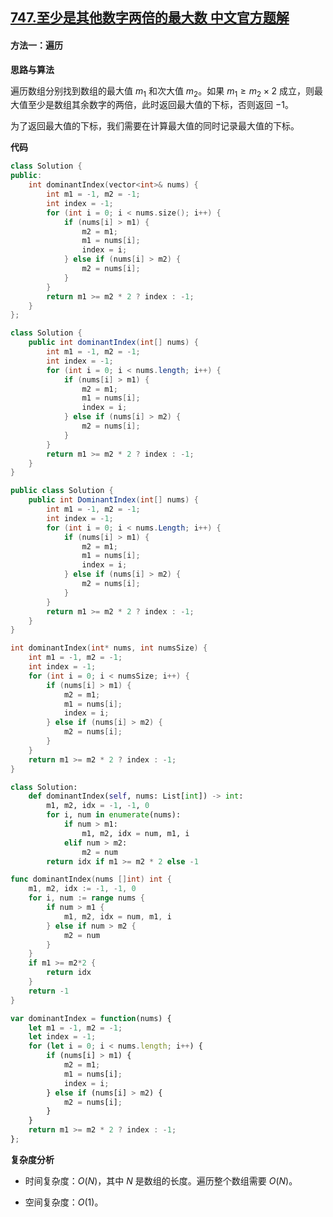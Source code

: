 ## [747.至少是其他数字两倍的最大数 中文官方题解](https://leetcode.cn/problems/largest-number-at-least-twice-of-others/solutions/100000/zhi-shao-shi-qi-ta-shu-zi-liang-bei-de-z-985m)
#### 方法一：遍历

**思路与算法**

遍历数组分别找到数组的最大值 $m_1$ 和次大值 $m_2$。如果 $m_1 \ge m_2 \times 2$ 成立，则最大值至少是数组其余数字的两倍，此时返回最大值的下标，否则返回 $-1$。

为了返回最大值的下标，我们需要在计算最大值的同时记录最大值的下标。

**代码**

```C++ [sol1-C++]
class Solution {
public:
    int dominantIndex(vector<int>& nums) {
        int m1 = -1, m2 = -1;
        int index = -1;
        for (int i = 0; i < nums.size(); i++) {
            if (nums[i] > m1) {
                m2 = m1;
                m1 = nums[i];
                index = i;
            } else if (nums[i] > m2) {
                m2 = nums[i];
            }
        }
        return m1 >= m2 * 2 ? index : -1;
    }
};
```

```Java [sol1-Java]
class Solution {
    public int dominantIndex(int[] nums) {
        int m1 = -1, m2 = -1;
        int index = -1;
        for (int i = 0; i < nums.length; i++) {
            if (nums[i] > m1) {
                m2 = m1;
                m1 = nums[i];
                index = i;
            } else if (nums[i] > m2) {
                m2 = nums[i];
            }
        }
        return m1 >= m2 * 2 ? index : -1;
    }
}
```

```C# [sol1-C#]
public class Solution {
    public int DominantIndex(int[] nums) {
        int m1 = -1, m2 = -1;
        int index = -1;
        for (int i = 0; i < nums.Length; i++) {
            if (nums[i] > m1) {
                m2 = m1;
                m1 = nums[i];
                index = i;
            } else if (nums[i] > m2) {
                m2 = nums[i];
            }
        }
        return m1 >= m2 * 2 ? index : -1;
    }
}
```

```C [sol1-C]
int dominantIndex(int* nums, int numsSize) {
    int m1 = -1, m2 = -1;
    int index = -1;
    for (int i = 0; i < numsSize; i++) {
        if (nums[i] > m1) {
            m2 = m1;
            m1 = nums[i];
            index = i;
        } else if (nums[i] > m2) {
            m2 = nums[i];
        }
    }
    return m1 >= m2 * 2 ? index : -1;
}
```

```Python [sol1-Python3]
class Solution:
    def dominantIndex(self, nums: List[int]) -> int:
        m1, m2, idx = -1, -1, 0
        for i, num in enumerate(nums):
            if num > m1:
                m1, m2, idx = num, m1, i
            elif num > m2:
                m2 = num
        return idx if m1 >= m2 * 2 else -1
```

```go [sol1-Golang]
func dominantIndex(nums []int) int {
    m1, m2, idx := -1, -1, 0
    for i, num := range nums {
        if num > m1 {
            m1, m2, idx = num, m1, i
        } else if num > m2 {
            m2 = num
        }
    }
    if m1 >= m2*2 {
        return idx
    }
    return -1
}
```

```JavaScript [sol1-JavaScript]
var dominantIndex = function(nums) {
    let m1 = -1, m2 = -1;
    let index = -1;
    for (let i = 0; i < nums.length; i++) {
        if (nums[i] > m1) {
            m2 = m1;
            m1 = nums[i];
            index = i;
        } else if (nums[i] > m2) {
            m2 = nums[i];
        }
    }
    return m1 >= m2 * 2 ? index : -1;
};
```

**复杂度分析**

+ 时间复杂度：$O(N)$，其中 $N$ 是数组的长度。遍历整个数组需要 $O(N)$。

+ 空间复杂度：$O(1)$。